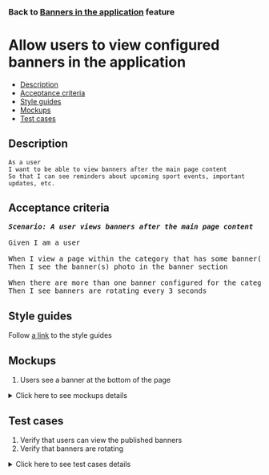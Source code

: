### Back to [Banners in the application](../../README.md) feature

# Allow users to view configured banners in the application

- [Description](#description)
- [Acceptance criteria](#acceptance-criteria)
- [Style guides](#style-guides)
- [Mockups](#mockups)
- [Test cases](#test-cases)

## Description

    As a user
    I want to be able to view banners after the main page content
    So that I can see reminders about upcoming sport events, important updates, etc.

## Acceptance criteria

<pre>
<b><i>Scenario: A user views banners after the main page content</i></b>

Given I am a user

When I view a page within the category that has some banner(s) published
Then I see the banner(s) photo in the banner section

When there are more than one banner configured for the category
Then I see banners are rotating every 3 seconds
</pre>

## Style guides

Follow [a link](https://www.figma.com/proto/0zkkf5WC77OSpvyD6YXpFE/Style-guides?page-id=0%3A1&node-id=19%3A5368&viewport=266%2C48%2C0.54&scaling=min-zoom&starting-point-node-id=19%3A5368) to the style guides

## Mockups

1. Users see a banner at the bottom of the page

<details>
  <summary>Click here to see mockups details</summary>

**1. Users see a banner at the bottom of the page:**

![Users see a banner at the bottom of the page](/sports_hub_portal/mobile_application_features/banners/images/application_banner_user_side.png)

</details>

## Test cases

1. Verify that users can view the published banners
2. Verify that banners are rotating

<details>
  <summary>Click here to see test cases details</summary>

### **#1. Verify that users can view the published banners**

|Preconditions|Steps|Expected result
--------------|-----|----------
|- Banners are published for a category|1) Go to the category</br>2) Examine the banner section after the main page content|2) There are banners with photo in the appropriate section|

### **#2. Verify that banners are rotating**

|Preconditions|Steps|Expected result
--------------|-----|----------
|- Banners are published for a category</br>- There are more than one banner in the category|1) Go to the category</br>2) Wait for 3 seconds</br>3) Examine the banner section</br>4) Wait till all banners from the category are shown|3) Banner is changed in the section</br>4) First banner is shown again|

</details>
